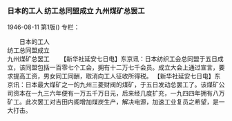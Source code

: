 ### 日本的工人  纺工总同盟成立  九州煤矿总罢工

1946-08-11
第1版()
专栏：

　　日本的工人  
    纺工总同盟成立  
    九州煤矿总罢工
　　【新华社延安七日电】东京讯：日本纺织工会总同盟于五日成立，该同盟包括一百零七个工会，拥有十二万七千会员。成立大会上通过宣言，要求提高工资，男女同工同酬，取消向工人征收所得税。
    【新华社延安七日电】东京讯：日本最大煤矿之一的九州三菱财阀的煤矿，于五日发动总罢工了。该煤矿公司资本在一九三六年便有一万五千万日元，后来经几度扩充，一九四四年拥有八万矿工。此次罢工对吉田内阁增加煤炭生产，解决电源，加速工业复员之希望，是一大打击。
